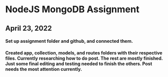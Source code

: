 # NodeJS MongoDB Assignment
## April 23, 2022
#### Set up assignment folder and github, and connected them.
#### Created app, collection, models, and routes folders with their respective files. Currently researching how to do post. The rest are mostly finished. Just some final editing and testing needed to finish the others. Post needs the most attention currently.